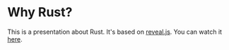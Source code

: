 # Why Rust?

This is a presentation about Rust. It's based on [reveal.js](https://revealjs.com/#/). You can watch
it [here](https://r-darwish.github.io/why-rust/).

